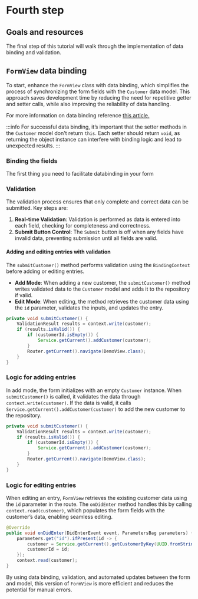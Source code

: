 # Fourth step

## Goals and resources

The final step of this tutorial will walk through the implementation of data binding and validation. 

<!-- TODO add list of resources -->

## `FormView` data binding

To start, enhance the `FormView` class with data binding, which simplifies the process of synchronizing the form fields with the `Customer` data model. This approach saves development time by reducing the need for repetitive getter and setter calls, while also improving the reliability of data handling. 

For more information on data binding reference [this article.](../../data-binding/overview)

:::info
For successful data binding, it’s important that the setter methods in the `Customer` model don't return `this`. Each setter should return `void`, as returning the object instance can interfere with binding logic and lead to unexpected results.
:::

### Binding the fields

The first thing you need to facilitate databinding in your form 

### Validation

The validation process ensures that only complete and correct data can be submitted. Key steps are:

1. **Real-time Validation**: Validation is performed as data is entered into each field, checking for completeness and correctness.
2. **Submit Button Control**: The `Submit` button is off when any fields have invalid data, preventing submission until all fields are valid.

#### Adding and editing entries with validation

The `submitCustomer()` method performs validation using the `BindingContext` before adding or editing entries.

- **Add Mode**: When adding a new customer, the `submitCustomer()` method writes validated data to the `Customer` model and adds it to the repository if valid.
- **Edit Mode**: When editing, the method retrieves the customer data using the `id` parameter, validates the inputs, and updates the entry.

```java title="FormView.java"
private void submitCustomer() {
    ValidationResult results = context.write(customer);
    if (results.isValid()) {
        if (customerId.isEmpty()) {
            Service.getCurrent().addCustomer(customer);
        }
        Router.getCurrent().navigate(DemoView.class);
    }
}
```

### Logic for adding entries

In add mode, the form initializes with an empty `Customer` instance. When `submitCustomer()` is called, it validates the data through `context.write(customer)`. If the data is valid, it calls `Service.getCurrent().addCustomer(customer)` to add the new customer to the repository.

```java title="FormView.java"
private void submitCustomer() {
    ValidationResult results = context.write(customer);
    if (results.isValid()) {
        if (customerId.isEmpty()) {
            Service.getCurrent().addCustomer(customer);
        }
        Router.getCurrent().navigate(DemoView.class);
    }
}
```

### Logic for editing entries

When editing an entry, `FormView` retrieves the existing customer data using the `id` parameter in the route. The `onDidEnter` method handles this by calling `context.read(customer)`, which populates the form fields with the customer’s data, enabling seamless editing.

```java title="FormView.java"
@Override
public void onDidEnter(DidEnterEvent event, ParametersBag parameters) {
    parameters.get("id").ifPresent(id -> {
        customer = Service.getCurrent().getCustomerByKey(UUID.fromString(id));
        customerId = id;
    });
    context.read(customer);
}
```

By using data binding, validation, and automated updates between the form and model, this version of `FormView` is more efficient and reduces the potential for manual errors.
